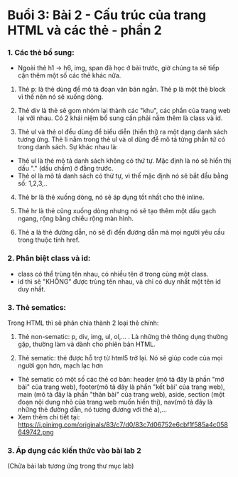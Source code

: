 # Buổi 3: Bài 2 - Cấu trúc của trang HTML và các thẻ - phần 2

### 1. Các thẻ bổ sung:
- Ngoài thẻ h1 -> h6, img, span đã học ở bài trước, giờ chúng ta sẽ tiếp cận thêm một số các thẻ khác nữa.

1. Thẻ p: là thẻ dùng để mô tả đoạn văn bản ngắn.
Thẻ p là một thẻ block vì thế nên nó sẽ xuống dòng.

2. Thẻ div là thẻ sẽ gom nhóm lại thành các "khu", các phần của trang web lại với nhau.
Có 2 khái niệm bổ sung cần phải nắm thêm là class và id.

3. Thẻ ul và thẻ ol đều dùng để biểu diễn (hiển thị) ra một dạng danh sách tương ứng.
Thẻ li nằm trong thẻ ul và ol dùng để mô tả từng phần tử có trong danh sách.
Sự khác nhau là: 
- Thẻ ul là thẻ mô tả danh sách không có thứ tự. Mặc định là nó sẽ hiển thị dấu "." (dấu chấm) ở đằng trước.
- Thẻ ol là mô tả danh sách có thứ tự, vì thế mặc định nó sẽ bắt đầu bằng số: 1,2,3,..

4. Thẻ br là thẻ xuống dòng, nó sẽ áp dụng tốt nhất cho thẻ inline.

5. Thẻ hr là thẻ cũng xuống dòng nhưng nó sẽ tạo thêm một dấu gạch ngang, rộng bằng chiều rộng màn hình.

6. Thẻ a là thẻ đường dẫn, nó sẽ đi đến đường dẫn mà mọi người yêu cầu trong thuộc tính href.

### 2. Phân biệt class và id:
- class có thể trùng tên nhau, có nhiều tên ở trong cùng một class.
- id thì sẽ "KHÔNG" được trùng tên nhau, và chỉ có duy nhất một tên id duy nhất.

### 3. Thẻ sematics:
Trong HTML thì sẽ phân chia thành 2 loại thẻ chính:
1. Thẻ non-sematic: p, div, img, ul, ol,... . Là những thẻ thông dụng thường gặp, thường làm và dành cho phiên bản HTML.

2. Thẻ sematic: thẻ được hỗ trợ từ html5 trở lại. Nó sẽ giúp code của mọi người gọn hơn, mạch lạc hơn 
- Thẻ sematic có một số các thẻ cơ bản: header (mô tả đây là phần "mở bài" của trang web), footer(mô tả đây là phần "kết bài' của trang web), main (mô tả đây là phần "thân bài" của trang web), aside, section (một đoạn nội dung nhỏ của trang web muốn hiển thị), nav(mô tả đây là những thẻ đường dẫn, nó tương đương với thẻ a),...
- Xem thêm chi tiết tại: https://i.pinimg.com/originals/83/c7/d0/83c7d06752e6cbf1f585a4c058649742.png

### 3. Áp dụng các kiến thức vào bài lab 2
(Chữa bài lab tương ứng trong thư mục lab)